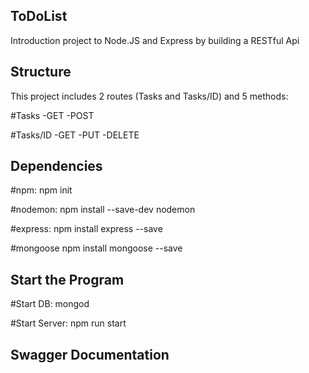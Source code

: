 ## ToDoList
Introduction project to Node.JS and Express by building a RESTful Api


## Structure
This project includes 2 routes (Tasks and Tasks/ID) and 5 methods: 

#Tasks
-GET
-POST

#Tasks/ID
-GET
-PUT
-DELETE


## Dependencies
#npm:
npm init

#nodemon:
npm install --save-dev nodemon

#express:
npm install express --save

#mongoose
npm install mongoose --save


## Start the Program
#Start DB:
mongod

#Start Server:
npm run start


## Swagger Documentation
